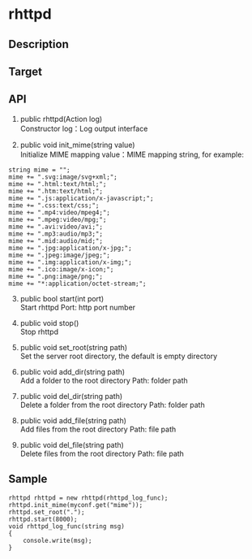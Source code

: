 # rhttpd

## Description

## Target

## API
1. public rhttpd(Action<string> log)  
Constructor
log：Log output interface

2. public void init_mime(string value)  
Initialize MIME mapping
value：MIME mapping string, for example:
```
string mime = "";
mime += ".svg:image/svg+xml;";
mime += ".html:text/html;";
mime += ".htm:text/html;";
mime += ".js:application/x-javascript;";
mime += ".css:text/css;";
mime += ".mp4:video/mpeg4;";
mime += ".mpeg:video/mpg;";
mime += ".avi:video/avi;";
mime += ".mp3:audio/mp3;";
mime += ".mid:audio/mid;";
mime += ".jpg:application/x-jpg;";
mime += ".jpeg:image/jpeg;";
mime += ".img:application/x-img;";
mime += ".ico:image/x-icon;";
mime += ".png:image/png;";
mime += "*:application/octet-stream;";

```

3. public bool start(int port)  
Start rhttpd
Port: http port number

4. public void stop()  
Stop rhttpd

5. public void set_root(string path)  
Set the server root directory, the default is empty directory

6. public void add_dir(string path)  
Add a folder to the root directory
Path: folder path

7. public void del_dir(string path)  
Delete a folder from the root directory
Path: folder path

8. public void add_file(string path)  
Add files from the root directory
Path: file path

9. public void del_file(string path)  
Delete files from the root directory
Path: file path

## Sample
```
rhttpd rhttpd = new rhttpd(rhttpd_log_func);
rhttpd.init_mime(myconf.get("mime"));
rhttpd.set_root(".");
rhttpd.start(8000);
void rhttpd_log_func(string msg)
{
    console.write(msg);
}
```
